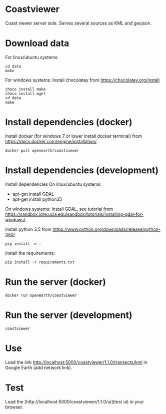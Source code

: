 # Coastviewer
Coast viewer server side. Serves several sources as KML and geojson.

# Download data
For linux/ubuntu systems: 
``` shell
cd data
make
```
For windows systems: 
Install chocolatey from https://chocolatey.org/install
``` shell
choco install make
choco install wget
cd data
make
```

# Install dependencies (docker)
Install docker (for windows 7 or lower install docker terminal) from https://docs.docker.com/engine/installation/.

``` shell
docker pull openearth/coastviewer
```

# Install dependencies (development)

Install dependencies
On linux/ubuntu systems:
- apt-get install GDAL
- apt-get install python35

On windows systems:
Install GDAL, see tutorial from https://sandbox.idre.ucla.edu/sandbox/tutorials/installing-gdal-for-windows/.

Install python 3.5 from https://www.python.org/downloads/release/python-350/.

``` shell
pip install -e .
```
Install the requirements: 

``` shell
pip install -r requirements.txt
```


# Run the server (docker)

``` shell
docker run openearth/coastviewer
```

# Run the server (development)

``` shell
coastviewer
```


# Use
Load the link [http://localhost:5000/coastviewer/1.1.0/transects/kml](transects/kml) in Google Earth (add network link).

# Test
Load the [http://localhost:5000/coastviewer/1.1.0/ui](test ui) in your browser.
